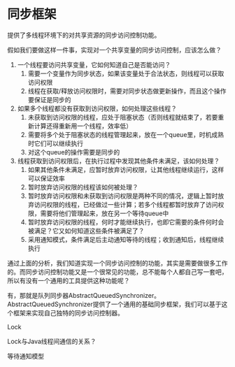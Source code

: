 # 同步框架

提供了多线程环境下的对共享资源的同步访问控制功能。

假如我们要做这样一件事，实现对一个共享变量的同步访问控制，应该怎么做？

1. 一个线程要访问共享变量，它如何知道自己是否能访问？
   1. 需要一个变量作为同步状态，如果该变量处于合法状态，则线程可以获取访问权限
   2. 线程在获取/释放访问权限时，需要对同步状态做更新操作，而且这个操作要保证是同步的
2. 如果多个线程都没有获取到访问权限，如何处理这些线程？
   1. 未获取到访问权限的线程，应处于阻塞状态（否则线程就结束了，若要重新计算还得重新用一个线程，效率低）
   2. 需要将多个处于阻塞状态的线程管理起来，放在一个queue里，时机成熟时它们可以继续执行
   3. 对这个queue的操作需要是同步的
3. 线程获取到访问权限后，在执行过程中发现其他条件未满足，该如何处理？
   1. 如果其他条件未满足，应暂时放弃访问权限，让其他线程继续运行，这样可以保证效率
   2. 暂时放弃访问权限的线程该如何被处理？
   3. 暂时放弃访问权限和未获取到访问权限是两种不同的情况，逻辑上暂时放弃访问权限的线程，已经做过一些计算；若多个线程都暂时放弃了访问权限，需要将他们管理起来，放在另一个等待queue中
   4. 暂时放弃访问权限的线程，何时才能继续执行，也即它需要的条件何时会被满足？它又如何知道这些条件被满足了？
   5. 采用通知模式，条件满足后主动通知等待的线程；收到通知后，线程继续执行

通过上面的分析，我们知道实现一个同步访问控制的功能，其实是需要做很多工作的。而同步访问控制功能又是一个很常见的功能，总不能每个人都自己写一套吧，所以有没有一个通用的工具提供这种功能呢？

有，那就是队列同步器AbstractQueuedSynchronizer。AbstractQueuedSynchronizer提供了一个通用的基础同步框架，我们可以基于这个框架来实现自己独特的同步访问控制器。



Lock

Lock与Java线程间通信的关系？

等待通知模型

